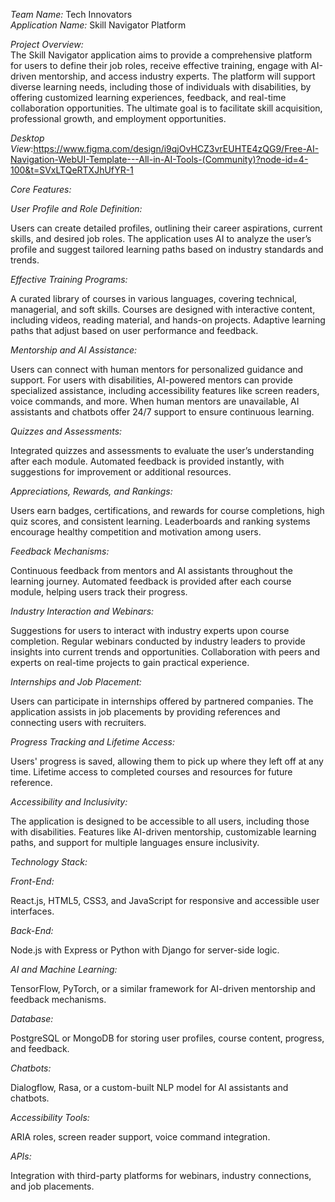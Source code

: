 *Team Name:* Tech Innovators<br>
*Application Name:* Skill Navigator Platform<br>

*Project Overview:*<br>
        The Skill Navigator application aims to provide a comprehensive platform for users to define their job roles, receive effective training, engage with AI-driven mentorship, and access industry experts. The platform will support diverse learning needs, including those of individuals with disabilities, by offering customized learning experiences, feedback, and real-time collaboration opportunities. The ultimate goal is to facilitate skill acquisition, professional growth, and employment opportunities.<br>
        
*Desktop View*:https://www.figma.com/design/i9qjOvHCZ3vrEUHTE4zQG9/Free-AI-Navigation-WebUI-Template---All-in-AI-Tools-(Community)?node-id=4-100&t=SVxLTQeRTXJhUfYR-1<br>

*Core Features:*<br>

*User Profile and Role Definition:*<br>

Users can create detailed profiles, outlining their career aspirations, current skills, and desired job roles.
The application uses AI to analyze the user’s profile and suggest tailored learning paths based on industry standards and trends.<br>

*Effective Training Programs:*<br>

A curated library of courses in various languages, covering technical, managerial, and soft skills.
Courses are designed with interactive content, including videos, reading material, and hands-on projects.
Adaptive learning paths that adjust based on user performance and feedback.<br>

*Mentorship and AI Assistance:*<br>

Users can connect with human mentors for personalized guidance and support.
For users with disabilities, AI-powered mentors can provide specialized assistance, including accessibility features like screen readers, voice commands, and more.
When human mentors are unavailable, AI assistants and chatbots offer 24/7 support to ensure continuous learning.<br>

*Quizzes and Assessments:*<br>

Integrated quizzes and assessments to evaluate the user’s understanding after each module.
Automated feedback is provided instantly, with suggestions for improvement or additional resources.<br>

*Appreciations, Rewards, and Rankings:*<br>

Users earn badges, certifications, and rewards for course completions, high quiz scores, and consistent learning.
Leaderboards and ranking systems encourage healthy competition and motivation among users.<br>

*Feedback Mechanisms:*<br>

Continuous feedback from mentors and AI assistants throughout the learning journey.
Automated feedback is provided after each course module, helping users track their progress.<br>

*Industry Interaction and Webinars:*<br>

Suggestions for users to interact with industry experts upon course completion.
Regular webinars conducted by industry leaders to provide insights into current trends and opportunities.
Collaboration with peers and experts on real-time projects to gain practical experience.<br>

*Internships and Job Placement:*<br>

Users can participate in internships offered by partnered companies.
The application assists in job placements by providing references and connecting users with recruiters.<br>

*Progress Tracking and Lifetime Access:*<br>

Users' progress is saved, allowing them to pick up where they left off at any time.
Lifetime access to completed courses and resources for future reference.<br>

*Accessibility and Inclusivity:*<br>

The application is designed to be accessible to all users, including those with disabilities.
Features like AI-driven mentorship, customizable learning paths, and support for multiple languages ensure inclusivity.<br>

*Technology Stack:*

*Front-End:*<br>

React.js, HTML5, CSS3, and JavaScript for responsive and accessible user interfaces.<br>

*Back-End:*<br>

Node.js with Express or Python with Django for server-side logic.<br>

*AI and Machine Learning:*<br>

TensorFlow, PyTorch, or a similar framework for AI-driven mentorship and feedback mechanisms.<br>

*Database:*<br>

PostgreSQL or MongoDB for storing user profiles, course content, progress, and feedback.<br>

*Chatbots:*<br>

Dialogflow, Rasa, or a custom-built NLP model for AI assistants and chatbots.<br>

*Accessibility Tools:*<br>

ARIA roles, screen reader support, voice command integration.<br>

*APIs:*<br>

Integration with third-party platforms for webinars, industry connections, and job placements.<br>






